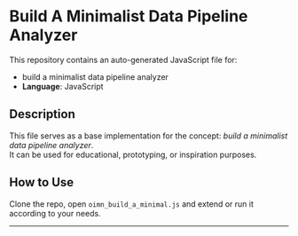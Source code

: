 # Build A Minimalist Data Pipeline Analyzer

This repository contains an auto-generated JavaScript file for:

- build a minimalist data pipeline analyzer
- **Language**: JavaScript

## Description

This file serves as a base implementation for the concept: *build a minimalist data pipeline analyzer*.  
It can be used for educational, prototyping, or inspiration purposes.

## How to Use

Clone the repo, open `oimn_build_a_minimal.js` and extend or run it according to your needs.

---


